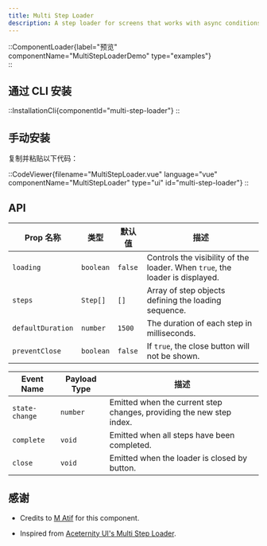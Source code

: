 ```yaml
---
title: Multi Step Loader
description: A step loader for screens that works with async conditions too.
---
```


::ComponentLoader{label="预览" componentName="MultiStepLoaderDemo" type="examples"}  
::

## 通过 CLI 安装

::InstallationCli{componentId="multi-step-loader"}
::

## 手动安装

复制并粘贴以下代码：

::CodeViewer{filename="MultiStepLoader.vue" language="vue" componentName="MultiStepLoader" type="ui" id="multi-step-loader"}
::

## API

| Prop 名称         | 类型      | 默认值  | 描述                                                                         |
| ----------------- | --------- | ------- | ---------------------------------------------------------------------------- |
| `loading`         | `boolean` | `false` | Controls the visibility of the loader. When `true`, the loader is displayed. |
| `steps`           | `Step[]`  | `[]`    | Array of step objects defining the loading sequence.                         |
| `defaultDuration` | `number`  | `1500`  | The duration of each step in milliseconds.                                   |
| `preventClose`    | `boolean` | `false` | If `true`, the close button will not be shown.                               |

| Event Name     | Payload Type | 描述                                                                 |
| -------------- | ------------ | -------------------------------------------------------------------- |
| `state-change` | `number`     | Emitted when the current step changes, providing the new step index. |
| `complete`     | `void`       | Emitted when all steps have been completed.                          |
| `close`        | `void`       | Emitted when the loader is closed by button.                         |

## 感谢

- Credits to [M Atif](https://github.com/atif0075) for this component.

- Inspired from [Aceternity UI's Multi Step Loader](https://ui.aceternity.com/components/multi-step-loader).

